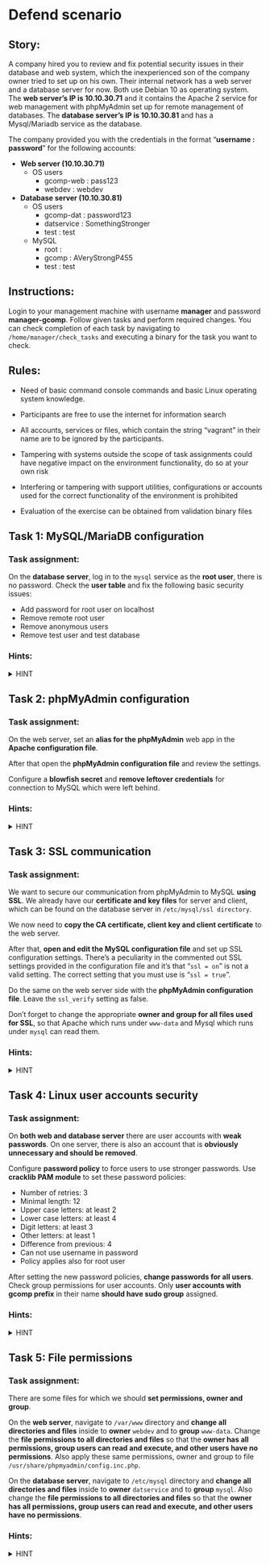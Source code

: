 ﻿# Defend scenario

## Story:

A company hired you to review and fix potential security issues in their database and web system, which the inexperienced son of the company owner tried to set up on his own. Their internal network has a web server and a database server for now. Both use Debian 10 as operating system. The **web server’s IP is 10.10.30.71** and it contains the Apache 2 service for web management with phpMyAdmin set up for remote management of databases. The **database server’s IP is 10.10.30.81** and has a Mysql/Mariadb service as the database. 

The company provided you with the credentials in the format “**username : password**” for the following accounts:

 -   **Web server (10.10.30.71)**
	 -   OS users
	     -   gcomp-web : pass123
	     -   webdev : webdev
 -   **Database server (10.10.30.81)**
     -   OS users
	     -   gcomp-dat : password123
	     -   datservice : SomethingStronger
	     -   test : test
     -   MySQL
	     -   root :
	     -   gcomp : AVeryStrongP455
	     -   test : test
    
## Instructions:

Login to your management machine with username **manager** and password **manager-gcomp**. Follow given tasks and perform required changes. You can check completion of each task by navigating to `/home/manager/check_tasks` and executing a binary for the task you want to check.

## Rules:

-   Need of basic command console commands and basic Linux operating system knowledge.

-   Participants are free to use the internet for information search
    
-   All accounts, services or files, which contain the string “vagrant” in their name are to be ignored by the participants.
    
-   Tampering with systems outside the scope of task assignments could have negative impact on the environment functionality, do so at your own risk
    
-   Interfering or tampering with support utilities, configurations or accounts used for the correct functionality of the environment is prohibited
    
-   Evaluation of the exercise can be obtained from validation binary files


## Task 1: MySQL/MariaDB configuration

### Task assignment:

On the **database server**, log in to the `mysql` service as the **root user**, there is no password. Check the **user table** and fix the following basic security issues:

-   Add password for root user on localhost
-   Remove remote root user
-   Remove anonymous users
-   Remove test user and test database
    
### Hints:

<details>
  <summary>HINT</summary>

 - To use the mysql service type `mysql -u USER`, where USER is the name of the user to log in as.  
 - A simple SQL query to check the user table is `SELECT user,host,password FROM mysql.user` 
 - Use an internet search engine to find how to perform these simple tasks as SQL queries.
</details>

## Task 2: phpMyAdmin configuration

### Task assignment:

On the web server, set an **alias for the phpMyAdmin** web app in the **Apache configuration file**. 

After that open the **phpMyAdmin configuration file** and review the settings. 

Configure a **blowfish secret** and **remove leftover credentials** for connection to MySQL which were left behind.

### Hints:

<details>
  <summary>HINT</summary>

 - The path to the phpMyAdmin configuration file is:
   `/usr/share/phpmyadmin/config.inc.php`
 - The path to the Apache configuration file for alias change is:
   `/etc/apache2/apache2.conf`
</details>

## Task 3: SSL communication

### Task assignment:

We want to secure our communication from phpMyAdmin to MySQL **using SSL**. We already have our **certificate and key files** for server and client, which can be found on the database server in `/etc/mysql/ssl directory`.

We now need to **copy the CA certificate, client key and client certificate** to the web server.

After that, **open and edit the MySQL configuration file** and set up SSL configuration settings. There’s a peculiarity in the commented out SSL settings provided in the configuration file and it’s that “`ssl = on`” is not a valid setting. The correct setting that you must use is “`ssl = true`”.

Do the same on the web server side with the **phpMyAdmin configuration file**. Leave the `ssl_verify` setting as false.

Don’t forget to change the appropriate **owner and group for all files used for SSL**, so that Apache which runs under `www-data` and Mysql which runs under `mysql` can read them.

### Hints:

<details>
  <summary>HINT</summary>
  
  -   You can use the `rsync` tool to copy the files. Search for “using rsync with sudo”.
-   In the configuration files, you just need to specify the paths to certificates and keys, and to turn SSL on.
-   Remember that the database server uses server key and certificate and the web server uses client key and certificate.
-   For owner or group change of files, use `chown` command.
</details>

## Task 4: Linux user accounts security

### Task assignment:

On **both web and database server** there are user accounts with **weak passwords**. On one server, there is also an account that is **obviously unnecessary and should be removed**. 

Configure **password policy** to force users to use stronger passwords. Use **cracklib PAM module** to set these password policies:

-   Number of retries: 3
-   Minimal length:  12
-   Upper case letters:  at least 2
-   Lower case letters:  at least 4
-   Digit letters:  at least 3
-   Other letters:  at least 1
-   Difference from previous:  4
-   Can not use username in password
-   Policy applies also for root user

After setting the new password policies, **change passwords for all users**. Check group permissions for user accounts. Only **user accounts with gcomp prefix** in their name **should have sudo group** assigned.

### Hints:

<details>
  <summary>HINT</summary>
  
-   The password policy is configured in this file: `/etc/pam.d/common-password`
-   `man pam_cracklib`
-   `man gpasswd`
</details>

## Task 5: File permissions

### Task assignment:

There are some files for which we should **set permissions, owner and group**.

On the **web server**, navigate to `/var/www` directory and **change all directories and files** inside to **owner** `webdev` and to **group** `www-data`. Change the **file permissions to all directories and files** so that the **owner has all permissions, group users can read and execute, and other users have no permissions**. Also apply these same permissions, owner and group to file `/usr/share/phpmyadmin/config.inc.php`.

On the **database server**, navigate to `/etc/mysql` directory and **change all directories and files** inside to **owner** `datservice` and to **group** `mysql`. Also change the **file permissions to all directories and files** so that the **owner has all permissions, group users can read and execute, and other users have no permissions**.

### Hints:

<details>
  <summary>HINT</summary>
  
-   `man chown`
-   `man chmod`
-   The file permissions described can be set using octal mode 750
</details>
